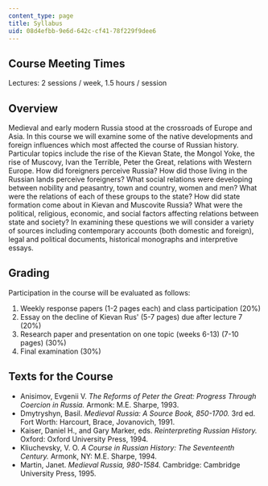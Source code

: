```yaml
---
content_type: page
title: Syllabus
uid: 08d4efbb-9e6d-642c-cf41-78f229f9dee6
---
```


Course Meeting Times
--------------------

Lectures: 2 sessions / week, 1.5 hours / session

Overview
--------

Medieval and early modern Russia stood at the crossroads of Europe and Asia. In this course we will examine some of the native developments and foreign influences which most affected the course of Russian history. Particular topics include the rise of the Kievan State, the Mongol Yoke, the rise of Muscovy, Ivan the Terrible, Peter the Great, relations with Western Europe. How did foreigners perceive Russia? How did those living in the Russian lands perceive foreigners? What social relations were developing between nobility and peasantry, town and country, women and men? What were the relations of each of these groups to the state? How did state formation come about in Kievan and Muscovite Russia? What were the political, religious, economic, and social factors affecting relations between state and society? In examining these questions we will consider a variety of sources including contemporary accounts (both domestic and foreign), legal and political documents, historical monographs and interpretive essays.

Grading
-------

Participation in the course will be evaluated as follows:

1.  Weekly response papers (1-2 pages each) and class participation (20%)
2.  Essay on the decline of Kievan Rus' (5-7 pages) due after lecture 7 (20%)
3.  Research paper and presentation on one topic (weeks 6-13) (7-10 pages) (30%)
4.  Final examination (30%)

Texts for the Course
--------------------

*   Anisimov, Evgenii V. _The Reforms of Peter the Great: Progress Through Coercion in Russia._ Armonk: M.E. Sharpe, 1993.
*   Dmytryshyn, Basil. _Medieval Russia: A Source Book, 850-1700._ 3rd ed. Fort Worth: Harcourt, Brace, Jovanovich, 1991.
*   Kaiser, Daniel H., and Gary Marker, eds. _Reinterpreting Russian History._ Oxford: Oxford University Press, 1994.
*   Kliuchevsky, V. O. _A Course in Russian History: The Seventeenth Century._ Armonk, NY: M.E. Sharpe, 1994.
*   Martin, Janet. _Medieval Russia, 980-1584._ Cambridge: Cambridge University Press, 1995.